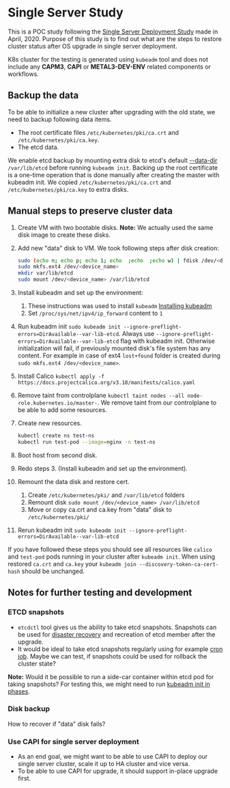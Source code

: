 # Single Server Study

This is a POC study following the [Single Server Deployment Study](https://docs.google.com/document/d/1Fgiz-TRBn4L4Ur00j-v7TcloL6v6L86Xc4IbFr3Qde4/edit?ts=5e86e740#heading=h.adzuc1cjggcf) made in April, 2020. Purpose of this study is to find out what are the steps to restore cluster status after OS upgrade in single server deployment.

K8s cluster for the testing is generated using `kubeadm` tool and does not include any **CAPM3**, **CAPI** or **METAL3-DEV-ENV** related components or workflows.

## Backup the data

To be able to initialize a new cluster after upgrading with the old state, we need to backup following data items.

* The root certificate files `/etc/kubernetes/pki/ca.crt` and `/etc/kubernetes/pki/ca.key`.
* The etcd data.

We enable etcd backup by mounting extra disk to etcd's default [--data-dir](https://etcd.io/docs/v3.4/op-guide/configuration/#--data-dir) `/var/lib/etcd` before running `kubeadm init`. Backing up the root certificate is a one-time operation that is done manually after creating the master with kubeadm init. We copied `/etc/kubernetes/pki/ca.crt` and `/etc/kubernetes/pki/ca.key` to extra disks.

## Manual steps to preserve cluster data

1. Create VM with two bootable disks. **Note:** We actually used the same disk image to create these disks.

2. Add new "data" disk to VM. We took following steps after disk creation:

    ```bash
    sudo (echo n; echo p; echo 1; echo  ;echo  ;echo w) | fdisk /dev/<device_name>
    sudo mkfs.ext4 /dev/<device_name>
    mkdir var/lib/etcd
    sudo mount /dev/<device_name> /var/lib/etcd
    ```

3. Install kubeadm and set up the environment:

    1. These instructions was used to install `kubeadm` [Installing kubeadm](https://kubernetes.io/docs/setup/production-environment/tools/kubeadm/install-kubeadm/)
    2. Set `/proc/sys/net/ipv4/ip_forward` content to `1`

4. Run kubeadm init `sudo kubeadm init --ignore-preflight-errors=DirAvailable--var-lib-etcd`. Always use `--ignore-preflight-errors=DirAvailable--var-lib-etcd` flag with kubeadm init. Otherwise initialization will fail, if previously mounted disk's file system has any content. For example in case of ext4 `lost+found` folder is created during `sudo mkfs.ext4 /dev/<device_name>`.

5. Install Calico `kubectl apply -f https://docs.projectcalico.org/v3.18/manifests/calico.yaml`

6. Remove taint from controlplane `kubectl taint nodes --all node-role.kubernetes.io/master-`. We remove taint from our controlplane to be able to add some resources.

7. Create new resources.

    ```bash
    kubectl create ns test-ns
    kubectl run test-pod --image=nginx -n test-ns
    ```

8. Boot host from second disk.

9. Redo steps 3. (Install kubeadm and set up the environment).

10. Remount the data disk and restore cert.

    1. Create `/etc/kubernetes/pki/` and `/var/lib/etcd` folders
    2. Remount disk `sudo mount /dev/<device_name> /var/lib/etcd`
    3. Move or copy ca.crt and ca.key from "data" disk to `/etc/kubernetes/pki/`

11. Rerun kubeadm init `sudo kubeadm init --ignore-preflight-errors=DirAvailable--var-lib-etcd`

If you have followed these steps you should see all resources like `calico` and `test-pod` pods running in your cluster after `kubeadm init`. When using restored `ca.crt` and `ca.key` your `kubeadm join --discovery-token-ca-cert-hash` should be unchanged.

## Notes for further testing and development

### ETCD snapshots

* `etcdctl` tool gives us the ability to take etcd snapshots. Snapshots can be used for [disaster recovery](https://etcd.io/docs/next/op-guide/recovery/#restoring-a-cluster) and recreation of etcd member after the upgrade.
* It would be ideal to take etcd snapshots regularly using for example [cron job](https://labs.consol.de/kubernetes/2018/05/25/kubeadm-backup.html). Maybe we can test, if snapshots could be used for rollback the cluster state?

**Note:** Would it be possible to run a side-car container within etcd pod for taking snapshots? For testing this, we might need to run [kubeadm init in phases](https://kubernetes.io/docs/reference/setup-tools/kubeadm/kubeadm-init/#init-phases).

### Disk backup

How to recover if "data" disk fails?

### Use CAPI for single server deployment

* As an end goal, we might want to be able to use CAPI to deploy our single server cluster, scale it up to HA cluster and vice versa.
* To be able to use CAPI for upgrade, it should support in-place upgrade first.
